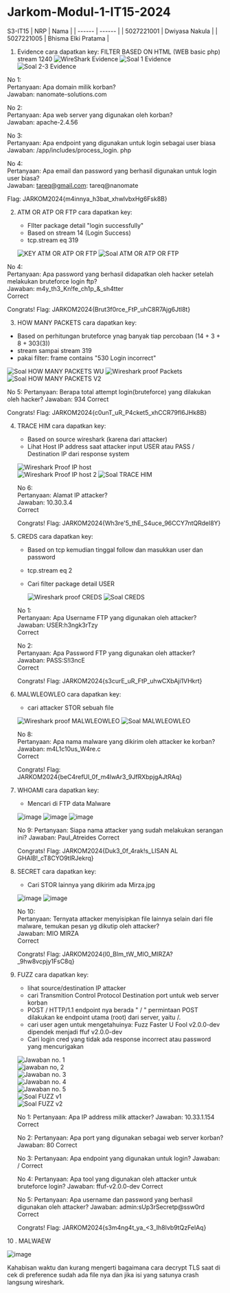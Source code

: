# Jarkom-Modul-1-IT15-2024

S3-IT15
| NRP | Nama |
| ------ | ------ |
| 5027221001 | Dwiyasa Nakula |
| 5027221005 | Bhisma Elki Pratama |

1. Evidence
   cara dapatkan key:
   FILTER BASED ON HTML (WEB basic php)
   stream 1240
   ![WireShark Evidence](https://github.com/Dwiyasa-Nakula/Jarkom-Modul-1-IT15-2024/assets/115543100/29ac8c98-e413-442a-96ed-3ee2ddb6fc07)
   ![Soal 1 Evidence](https://github.com/Dwiyasa-Nakula/Jarkom-Modul-1-IT15-2024/assets/115543100/8bf93d28-ad3f-4c2a-8c4f-b52984878fe4)
   ![Soal 2-3 Evidence](https://github.com/Dwiyasa-Nakula/Jarkom-Modul-1-IT15-2024/assets/115543100/94c48a96-2fe7-4fd5-a0b3-a0afc20b09b9)

  No 1: <br>
  Pertanyaan: Apa domain milik korban? <br>
  Jawaban: nanomate-solutions.com <br>

  No 2: <br>
  Pertanyaan: Apa web server yang digunakan oleh korban? <br>
  Jawaban: apache-2.4.56 <br>

  No 3: <br>
  Pertanyaan: Apa endpoint yang digunakan untuk login sebagai user biasa <br>
  Jawaban: /app/includes/process_login. php <br>

  No 4: <br>
  Pertanyaan: Apa email dan password yang berhasil digunakan untuk login user biasa? <br>
  Jawaban: tareq@gmail.com: tareq@nanomate <br>

  Flag: JARKOM2024{m4innya_h3bat_xhwlvbxHg6Fsk8B}

2. ATM OR ATP OR FTP
    cara dapatkan key: <br>
    - FIlter package detail "login successfully" <br>
    - Based on stream 14 (Login Success) <br>
    - tcp.stream eq 319 <br>

   ![KEY ATM OR ATP OR FTP](https://github.com/Dwiyasa-Nakula/Jarkom-Modul-1-IT15-2024/assets/115543100/e68f794b-efd2-4ae1-b5c8-0b73c70e271e)
   ![Soal ATM OR ATP OR FTP](https://github.com/Dwiyasa-Nakula/Jarkom-Modul-1-IT15-2024/assets/115543100/aafdf8ab-ed06-4e51-9374-503a98c20bf6)

  No 4: <br>
  Pertanyaan: Apa password yang berhasil didapatkan oleh hacker setelah melakukan bruteforce login ftp? <br>
  Jawaban: m4y_th3_Kn!fe_ch1p_&_sh4tter <br>
  Correct <br>

  Congrats! Flag: JARKOM2024{Brut3f0rce_FtP_uhC8R7Ajg6Jtl8t}
  
3. HOW MANY PACKETS
  cara dapatkan key: <br>
  - Based on perhitungan bruteforce ynag banyak tiap percobaan (14 + 3 + 8 + 303(3)) <br>
  - stream sampai stream 319 <br>
  - pakai filter: frame contains "530 Login incorrect"


  ![Soal HOW MANY PACKETS WU](https://github.com/Dwiyasa-Nakula/Jarkom-Modul-1-IT15-2024/assets/115543100/14308163-f6b3-426e-b972-bd0d06accb56)
  ![Wireshark proof Packets](https://github.com/Dwiyasa-Nakula/Jarkom-Modul-1-IT15-2024/assets/115543100/81998df0-3db9-4e6e-b4ef-e1f4366549e9)
  ![Soal HOW MANY PACKETS V2](https://github.com/Dwiyasa-Nakula/Jarkom-Modul-1-IT15-2024/assets/115543100/ae1daa95-c60e-4c49-8df2-68a85bae9169)

  No 5:
  Pertanyaan: Berapa total attempt login(bruteforce) yang dilakukan oleh hacker?
  Jawaban: 934
  Correct

  Congrats! Flag: JARKOM2024{c0unT_uR_P4cket5_xhCCR79fl6JHk8B}

4. TRACE HIM
   cara dapatkan key: <br>
   - Based on source wireshark (karena dari attacker)
   - Lihat Host IP address saat attacker input USER atau PASS / Destination IP dari response system 
     
   ![Wireshark Proof IP host](https://github.com/Dwiyasa-Nakula/Jarkom-Modul-1-IT15-2024/assets/115543100/36e8ccc4-f046-4233-b14c-3adae9c4c7b4) <br>
   ![Wireshark Proof IP host 2](https://github.com/Dwiyasa-Nakula/Jarkom-Modul-1-IT15-2024/assets/115543100/0c6b4547-be9e-4160-9b01-3d43bc2d9ef5)
   ![Soal TRACE HIM](https://github.com/Dwiyasa-Nakula/Jarkom-Modul-1-IT15-2024/assets/115543100/ce29942b-7682-43f6-b4f6-4eb3167e6385)

   No 6: <br>
   Pertanyaan: Alamat IP attacker? <br>
   Jawaban: 10.30.3.4 <br>
   Correct <br>

   Congrats! Flag: JARKOM2024{Wh3re'5_thE_S4uce_96CCY7ntQRdel8Y}

5. CREDS
   cara dapatkan key: <br>
   - Based on tcp kemudian tinggal follow dan masukkan user dan password
   - tcp.stream eq 2
   - Cari filter package detail USER

     ![Wireshark proof CREDS](https://github.com/Dwiyasa-Nakula/Jarkom-Modul-1-IT15-2024/assets/115543100/437136a7-8f70-430a-bd97-876c6ec31b4d)
     ![Soal CREDS](https://github.com/Dwiyasa-Nakula/Jarkom-Modul-1-IT15-2024/assets/115543100/f6dbde28-f5d3-463a-9948-97b81db8b0e4)

   No 1: <br>
   Pertanyaan: Apa Username FTP yang digunakan oleh attacker? <br>
   Jawaban: USER:h3ngk3rTzy <br>
   Correct <br>

   No 2: <br>
   Pertanyaan: Apa Password FTP yang digunakan oleh attacker? <br>
   Jawaban: PASS:S!l3ncE <br>
   Correct <br>

   Congrats! Flag: JARKOM2024{s3curE_uR_FtP_uhwCXbAji1VHkrt} <br>

6. MALWLEOWLEO
   cara dapatkan key: <br>
   - cari attacker STOR sebuah file
  
   ![Wireshark proof MALWLEOWLEO](https://github.com/Dwiyasa-Nakula/Jarkom-Modul-1-IT15-2024/assets/115543100/3a030a3e-7b64-49ec-8e3b-1d2c9ebe8eb4)
   ![Soal MALWLEOWLEO](https://github.com/Dwiyasa-Nakula/Jarkom-Modul-1-IT15-2024/assets/115543100/4b2bfd4c-26d0-4c19-acd7-3eda393ffc8b)

   No 8: <br>
   Pertanyaan: Apa nama malware yang dikirim oleh attacker ke korban? <br>
   Jawaban: m4L1c10us_W4re.c <br>
   Correct <br>

   Congrats! Flag: JARKOM2024{beC4refUl_0f_m4lwAr3_9JfRXbpjgAJtRAq}

7. WHOAMI
   cara dapatkan key: <br>
   - Mencari di FTP data Malware
   
   ![image](https://github.com/Dwiyasa-Nakula/Jarkom-Modul-1-IT15-2024/assets/115543100/05e551fd-3415-4565-ae7c-24ee56cfc00c)
   ![image](https://github.com/Dwiyasa-Nakula/Jarkom-Modul-1-IT15-2024/assets/115543100/d6e477ec-d7c6-4b11-a801-ef9ba475dfe5)
   ![image](https://github.com/Dwiyasa-Nakula/Jarkom-Modul-1-IT15-2024/assets/115543100/037039ae-81b7-4499-83c2-7bab8053c057)

   No 9:
   Pertanyaan: Siapa nama attacker yang sudah melakukan serangan ini?
   Jawaban: Paul_Atreides
   Correct

   Congrats! Flag: JARKOM2024{Duk3_0f_4rak!s_LISAN AL GHAIB!_cT8CYO9tlRJekrq}

8. SECRET
   cara dapatkan key: <br>
   - Cari STOR lainnya yang dikirim ada Mirza.jpg

   ![image](https://github.com/Dwiyasa-Nakula/Jarkom-Modul-1-IT15-2024/assets/115543100/345cfb42-d985-4825-93c3-e9f39ab00c58)
   ![image](https://github.com/Dwiyasa-Nakula/Jarkom-Modul-1-IT15-2024/assets/115543100/a743a160-0ad9-48b7-bf42-73aa0664a2fb)

   No 10: <br>
   Pertanyaan: Ternyata attacker menyisipkan file lainnya selain dari file malware, temukan pesan yg dikutip oleh attacker? <br>
   Jawaban: MIO MIRZA <br>
   Correct <br>

   Congrats! Flag: JARKOM2024{l0_Blm_tW_MIO_MIRZA?_9hw8vcpjy1FsC8q} <br>

9. FUZZ
   cara dapatkan key: <br>
   - lihat source/destination IP attacker
   - cari Transmition Control Protocol Destination port untuk web server korban
   - POST / HTTP/1.1 endpoint nya berada " / " permintaan POST dilakukan ke endpoint utama (root) dari server, yaitu /.
   - cari user agen untuk mengetahuinya: Fuzz Faster U Fool v2.0.0-dev dipendek menjadi ffuf v2.0.0-dev
   - Cari login cred yang tidak ada response incorrect atau password yang mencurigakan

   ![Jawaban no. 1](https://github.com/Dwiyasa-Nakula/Jarkom-Modul-1-IT15-2024/assets/115543100/b52edc3c-0dbb-4d80-9718-2f24680b4205) <br> 
   ![jawaban no, 2](https://github.com/Dwiyasa-Nakula/Jarkom-Modul-1-IT15-2024/assets/115543100/7a823761-7c3a-4684-9c42-f3b1a0e4baaf) <br>
   ![Jawaban no. 3](https://github.com/Dwiyasa-Nakula/Jarkom-Modul-1-IT15-2024/assets/115543100/aeb747e9-f266-45a6-b003-4465c6981edb) <br>
   ![Jawaban no. 4](https://github.com/Dwiyasa-Nakula/Jarkom-Modul-1-IT15-2024/assets/115543100/3ff679f5-65c8-4363-bbc7-f3b87b682131) <br>
   ![Jawaban no. 5](https://github.com/Dwiyasa-Nakula/Jarkom-Modul-1-IT15-2024/assets/115543100/82fdf5d7-8aed-4dbd-a692-75d12e643c20) <br>
   ![Soal FUZZ v1](https://github.com/Dwiyasa-Nakula/Jarkom-Modul-1-IT15-2024/assets/115543100/e56a7a2d-c678-4f84-ad6c-ba935b9863da) <br>
   ![Soal FUZZ v2](https://github.com/Dwiyasa-Nakula/Jarkom-Modul-1-IT15-2024/assets/115543100/8b1321e7-a821-4306-8cb0-9475f0050959) <br>

   No 1:
   Pertanyaan: Apa IP address milik attacker?
   Jawaban: 10.33.1.154
   Correct

   No 2:
   Pertanyaan: Apa port yang digunakan sebagai web server korban?
   Jawaban: 80
   Correct

   No 3:
   Pertanyaan: Apa endpoint yang digunakan untuk login?
   Jawaban: /
   Correct

   No 4:
   Pertanyaan: Apa tool yang digunakan oleh attacker untuk bruteforce login?
   Jawaban: ffuf-v2.0.0-dev
   Correct

   No 5:
   Pertanyaan: Apa username dan password yang berhasil digunakan oleh attacker?
   Jawaban: admin:sUp3rSecretp@ssw0rd
   Correct

   Congrats! Flag: JARKOM2024{s3m4ng4t_ya_<3_Ih8lvb9tQzFelAq}

10 . MALWAEW
   
   ![image](https://github.com/Dwiyasa-Nakula/Jarkom-Modul-1-IT15-2024/assets/115543100/365af030-ac54-42fd-859e-289e5069166e)

   Kahabisan waktu dan kurang mengerti bagaimana cara decrypt TLS saat di cek di preference sudah ada file nya dan jika isi yang satunya crash langsung wireshark.
